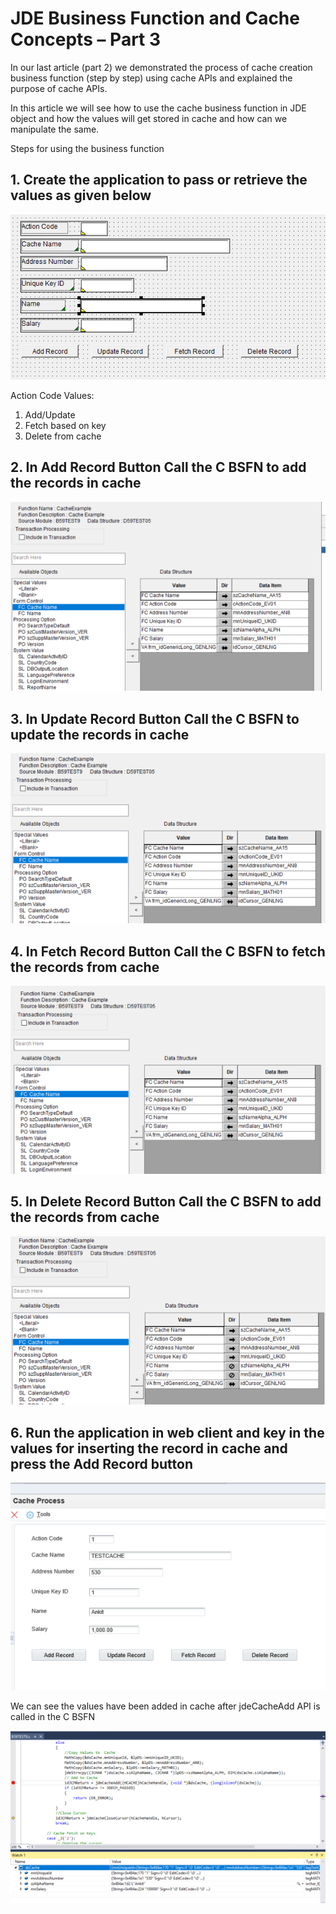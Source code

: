 # JDE Business Function and Cache Concepts – Part 3 

In our last article (part 2) we demonstrated the process of cache creation business function (step by step) using cache APIs and explained the purpose of cache APIs.

In this article we will see how to use the cache business function in JDE object and how the values will get stored in cache and how can we manipulate the same.  

Steps for using the business function

## 1. Create the application to pass or retrieve the values as given below

![Form](https://raw.githubusercontent.com/GiovaniPM/DMNTests/main/Courses/JDE%20Cache/0mplafhi.bmp)

Action Code Values:

1. Add/Update
2. Fetch based on key
3. Delete from cache

## 2. In Add Record Button Call the C BSFN to add the records in cache

![Add](https://raw.githubusercontent.com/GiovaniPM/DMNTests/main/Courses/JDE%20Cache/8drx92cw.bmp)

## 3. In Update Record Button Call the C BSFN to update the records in cache

![Update](https://raw.githubusercontent.com/GiovaniPM/DMNTests/main/Courses/JDE%20Cache/2pn6zl49.bmp)

## 4. In Fetch Record Button Call the C BSFN to fetch the records from cache

![Fetch](https://raw.githubusercontent.com/GiovaniPM/DMNTests/main/Courses/JDE%20Cache/j3smdgc5.bmp)

## 5. In Delete Record Button Call the C BSFN to add the records from cache

![Delete](https://raw.githubusercontent.com/GiovaniPM/DMNTests/main/Courses/JDE%20Cache/3d7isns2.bmp)

## 6. Run the application in web client and key in the values for inserting the record in cache and press the Add Record button

![Cache 1](https://raw.githubusercontent.com/GiovaniPM/DMNTests/main/Courses/JDE%20Cache/jvj2l6rd.bmp)

We can see the values have been added in cache after jdeCacheAdd API is called in the C BSFN

![Cache 2](https://raw.githubusercontent.com/GiovaniPM/DMNTests/main/Courses/JDE%20Cache/zko0oi6b.bmp)